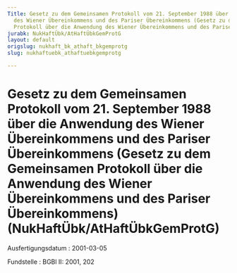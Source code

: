 ```yaml
---
Title: Gesetz zu dem Gemeinsamen Protokoll vom 21. September 1988 über die Anwendung
  des Wiener Übereinkommens und des Pariser Übereinkommens (Gesetz zu dem Gemeinsamen
  Protokoll über die Anwendung des Wiener Übereinkommens und des Pariser Übereinkommens)
jurabk: NukHaftÜbk/AtHaftÜbkGemProtG
layout: default
origslug: nukhaft_bk_athaft_bkgemprotg
slug: nukhaftuebk_athaftuebkgemprotg

---
```


# Gesetz zu dem Gemeinsamen Protokoll vom 21. September 1988 über die Anwendung des Wiener Übereinkommens und des Pariser Übereinkommens (Gesetz zu dem Gemeinsamen Protokoll über die Anwendung des Wiener Übereinkommens und des Pariser Übereinkommens) (NukHaftÜbk/AtHaftÜbkGemProtG)

Ausfertigungsdatum
:   2001-03-05

Fundstelle
:   BGBl II: 2001, 202

